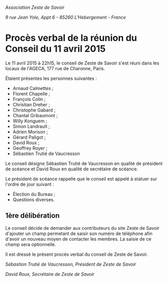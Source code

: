 *Association Zeste de Savoir*

*9 rue Jean Yole, Appt 6 - 85260 L'Hebergement - France*

# Procès verbal de la réunion du Conseil du 11 avril 2015

Le 11 avril 2015 à 22h15, le conseil de Zeste de Savoir s'est réuni dans les locaux de l'AGECA, 177 rue de Charonne, Paris.

Étaient présentes les personnes suivantes :

- Arnaud Calmettes ;
- Florent Chapelle ;
- François Colin ;
- Christian Dreher ;
- Christophe Gabard ;
- Chantal Gribaumont ;
- Willy Konguem ;
- Simon Landrault ;
- Adrien Morison ;
- Gérard Paligot ;
- David Roux ;
- Geoffrey Royer ;
- Sébastien Trutié de Vaucresson

Le conseil désigne Sébastien Trutié de Vaucresson en qualité de président de scéance et David Roux en qualité de secrétaire de scéance.

Le président de scéance rappelle que le conseil est appelé à statuer sur l'ordre de jour suivant :

- Élection du Bureau ;
- Questions diverses.

## 1ère délibération

Le conseil décide de demander aux contributeurs du site Zeste de Savoir d'ajouter un champ permetant de saisir son numéro de téléphone afin d'avoir un nouveau moyen de contacter les membres. La saisie de ce champ sera optionnelle.

Il est dressé le présent procès verbal du conseil de Zeste de Savoir.

*Sébastion Trutié de Vaucresson, Président de Zeste de Savoir*

*David Roux, Secrétaire de Zeste de Savoir*
